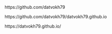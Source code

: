 <p>https://github.com/datvokh79</p>
<p>https://github.com/datvokh79/datvokh79.github.io</p>
<p>https://datvokh79.github.io/</p>
